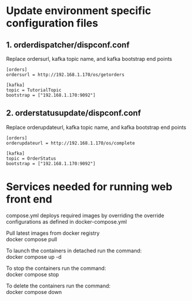 # Update environment specific configuration files  

## 1. orderdispatcher/dispconf.conf
Replace ordersurl, kafka topic name, and kafka bootstrap end points  

```  
[orders]  
ordersurl = http://192.168.1.170/os/getorders  

[kafka]  
topic = TutorialTopic  
bootstrap = ["192.168.1.170:9092"]  
```

## 2. orderstatusupdate/dispconf.conf
Replace orderupdateurl, kafka topic name, and kafka bootstrap end points  

```
[orders]  
orderupdateurl = http://192.168.1.170/os/complete  

[kafka]  
topic = OrderStatus  
bootstrap = ["192.168.1.170:9092"]  
```

# Services needed for running web front end  

compose.yml deploys required images by overriding the override configurations as defined in docker-compose.yml  

Pull latest images from docker registry  
docker compose pull  

To launch the containers in detached run the command:    
docker compose up -d  

To stop the containers run the command:  
docker compose stop  

To delete the containers run the command:  
docker compose down  


